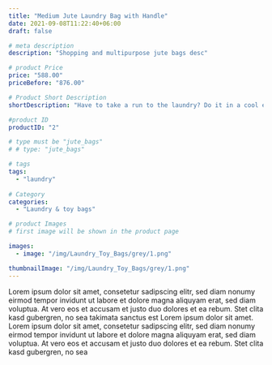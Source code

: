 ```yaml
---
title: "Medium Jute Laundry Bag with Handle"
date: 2021-09-08T11:22:40+06:00
draft: false

# meta description
description: "Shopping and multipurpose jute bags desc"

# product Price
price: "588.00"
priceBefore: "876.00"

# Product Short Description
shortDescription: "Have to take a run to the laundry? Do it in a cool eco-friendly way! This jute storage with handle is the greenest and most fashionable way to carry your laundry."

#product ID
productID: "2"

# type must be "jute_bags"
# # type: "jute_bags"

# tags
tags:
  - "laundry"
  
# Category
categories:
  - "Laundry & toy bags"

# product Images
# first image will be shown in the product page

images:
  - image: "/img/Laundry_Toy_Bags/grey/1.png"

thumbnailImage: "/img/Laundry_Toy_Bags/grey/1.png"
---
```


Lorem ipsum dolor sit amet, consetetur sadipscing elitr, sed diam nonumy eirmod tempor invidunt ut labore et dolore magna aliquyam erat, sed diam voluptua. At vero eos et accusam et justo duo dolores et ea rebum. Stet clita kasd gubergren, no sea takimata sanctus est Lorem ipsum dolor sit amet. Lorem ipsum dolor sit amet, consetetur sadipscing elitr, sed diam nonumy eirmod tempor invidunt ut labore et dolore magna aliquyam erat, sed diam voluptua. At vero eos et accusam et justo duo dolores et ea rebum. Stet clita kasd gubergren, no sea
